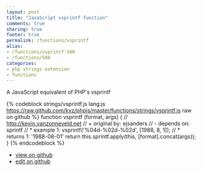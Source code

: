 ```yaml
---
layout: post
title: "JavaScript vsprintf function"
comments: true
sharing: true
footer: true
permalink: /functions/vsprintf
alias:
- /functions/vsprintf:580
- /functions/580
categories:
- php strings extension
- functions
---
```

A JavaScript equivalent of PHP's vsprintf

<!-- more -->

{% codeblock strings/vsprintf.js lang:js https://raw.github.com/kvz/phpjs/master/functions/strings/vsprintf.js raw on github %}
function vsprintf (format, args) {
    // http://kevin.vanzonneveld.net
    // +   original by: ejsanders
    // -    depends on: sprintf
    // *     example 1: vsprintf('%04d-%02d-%02d', [1988, 8, 1]);
    // *     returns 1: '1988-08-01'
    return this.sprintf.apply(this, [format].concat(args));
}
{% endcodeblock %}

 - [view on github](https://github.com/kvz/phpjs/blob/master/functions/strings/vsprintf.js)
 - [edit on github](https://github.com/kvz/phpjs/edit/master/functions/strings/vsprintf.js)

